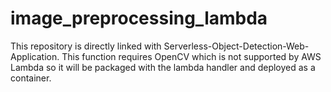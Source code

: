 # image_preprocessing_lambda
This repository is directly linked with Serverless-Object-Detection-Web-Application. This function requires OpenCV which is not supported by AWS Lambda so it will be packaged with the lambda handler and deployed as a container.
